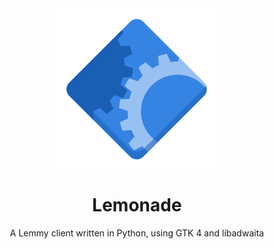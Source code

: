 <div align="center">
  <img src="https://github.com/mdwalters/lemonade/raw/master/data/icons/hicolor/scalable/apps/ml.mdwalters.Lemonade.svg" alt="The Lemonade logo">
  <h1>Lemonade</h1>
  A Lemmy client written in Python, using GTK 4 and libadwaita
</div>
